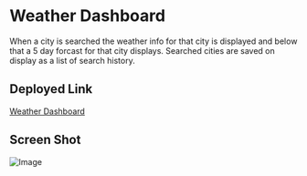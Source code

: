 # Weather Dashboard

When a city is searched the weather info for that city is displayed and below that a 5 day forcast for that city displays. Searched cities are saved on display as a list of search history.

## Deployed Link

[Weather Dashboard](https://zakfena.github.io/Weather-Dashboard/index.html)

## Screen Shot

![Image](.Assets/Weather-Dashboard-1.png)
